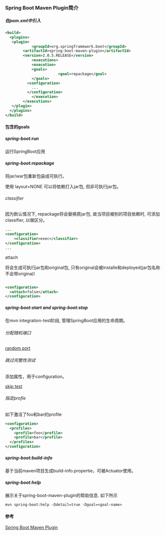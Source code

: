 ### Spring Boot Maven Plugin简介

##### 在pom.xml中引入

```xml
<build>
  <plugins>
   <plugin>
			<groupId>org.springframework.boot</groupId> 
     	<artifactId>spring-boot-maven-plugin</artifactId>
     	<version>2.0.5.RELEASE</version>
			<executions>
     		<execution>
      		<goals>
						<goal>repackage</goal> 
       		</goals>
          <configuration>
          	...
          </configuration>
     		</execution>
    	</executions>
   </plugin>
  </plugins>
</build>
```

#### 包含的goals

##### spring-boot:run 

运行SpringBoot应用

##### spring-boot:repackage 

将jar/war包重新包装成可执行。

使用 layout=NONE 可以将依赖打入jar包, 但非可执行jar包。

###### classifier

因为默认情况下, repackage将会替换原jar包, 故当项目被别的项目依赖时, 可添加classifier, 以做区分。

```xml
...
<configuration>
	<classifier>exec</classifier>
</configuration>
...
```

attach

将会生成可执行jar包和original包, 只有original会被installe和deployed(jar包名称不会带origina)l

```xml

<configuration>
  <attach>false</attach>
</configuration>
```



##### spring-boot:start and spring-boot:stop 

在mvn integration-test阶段, 管理SpringBoot应用的生命周期。

###### 分配随机端口

[random port](https://docs.spring.io/spring-boot/docs/2.0.5.RELEASE/maven-plugin/examples/it-random-port.html)

###### 跳过完整性测试

添加属性，用于configuration。

[skip test](https://docs.spring.io/spring-boot/docs/2.0.5.RELEASE/maven-plugin/examples/it-skip.html)

###### 指定profle

如下激活了foo和bar的profile

```xml
<configuration>
  <profiles>
    <profile>foo</profile>
    <profile>bar</profile>
  </profiles>
</configuration>
```



##### spring-boot:build-info 

基于当前maven项目生成build-info.propertie，可被Actuator使用。

##### spring-boot:help	

展示关于spring-boot-maven-plugin的帮助信息.
如下所示

```
mvn spring-boot:help -Ddetail=true -Dgoal=<goal-name> 
```

#### 参考

[Spring Boot Maven Plugin](https://docs.spring.io/spring-boot/docs/2.0.5.RELEASE/maven-plugin/plugin-info.html)